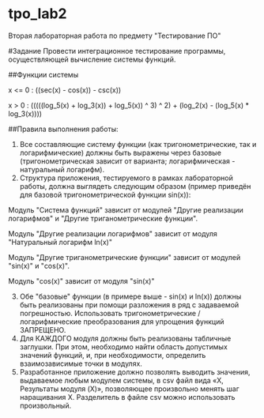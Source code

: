 # tpo_lab2
Вторая лабораторная работа по предмету "Тестирование ПО"

#Задание
Провести интеграционное тестирование программы, осуществляющей вычисление системы функций.

##Функции системы

x <= 0 : ((sec(x) - cos(x)) - csc(x))

x > 0 : (((((log_5(x) + log_3(x)) + log_5(x)) ^ 3) ^ 2) + (log_2(x) - (log_5(x) * log_3(x))))

##Правила выполнения работы:
1. Все составляющие систему функции (как тригонометрические, так и логарифмические) должны быть выражены через базовые (тригонометрическая зависит от варианта; логарифмическая - натуральный логарифм).
2. Структура приложения, тестируемого в рамках лабораторной работы, должна выглядеть следующим образом (пример приведён для базовой тригонометрической функции sin(x)):  

  Модуль "Система функций" зависит от модулей "Другие реализации логарифмов" и "Другие триганометрические функции".

  Модуль "Другие реализации логарифмов" зависит от модуля "Натуральный логарифм ln(x)"
  
  Модуль "Другие триганометрические функции" зависит от модулей "sin(x)" и "cos(x)".
  
  Модуль "cos(x)" зависит от модуля "sin(x)"

3. Обе "базовые" функции (в примере выше - sin(x) и ln(x)) должны быть реализованы при помощи разложения в ряд с задаваемой погрешностью. Использовать тригонометрические / логарифмические преобразования для упрощения функций ЗАПРЕЩЕНО.
4. Для КАЖДОГО модуля должны быть реализованы табличные заглушки. При этом, необходимо найти область допустимых значений функций, и, при необходимости, определить взаимозависимые точки в модулях.
5. Разработанное приложение должно позволять выводить значения, выдаваемое любым модулем системы, в сsv файл вида «X, Результаты модуля (X)», позволяющее произвольно менять шаг наращивания Х. Разделитель в файле csv можно использовать произвольный.
